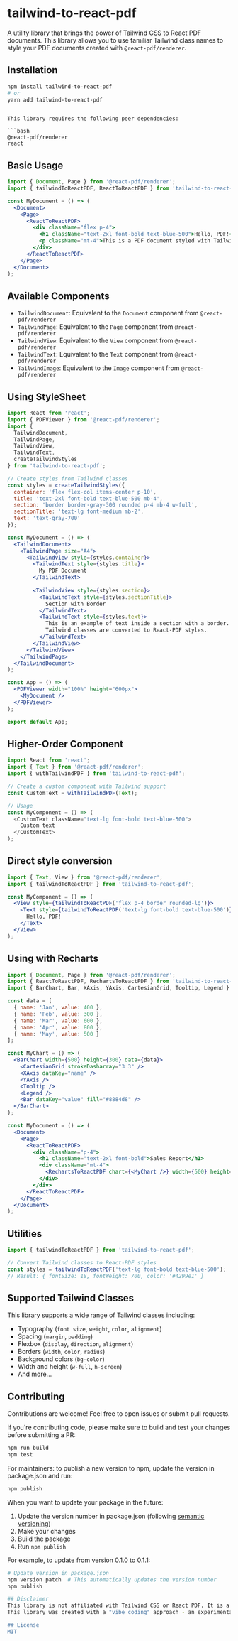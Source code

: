 # tailwind-to-react-pdf

A utility library that brings the power of Tailwind CSS to React PDF documents. This library allows you to use familiar Tailwind class names to style your PDF documents created with `@react-pdf/renderer`.

## Installation

```bash
npm install tailwind-to-react-pdf
# or
yarn add tailwind-to-react-pdf
 ```
```

This library requires the following peer dependencies:

```bash
@react-pdf/renderer
react

 ```

## Basic Usage
```jsx
import { Document, Page } from '@react-pdf/renderer';
import { tailwindToReactPDF, ReactToReactPDF } from 'tailwind-to-react-pdf';

const MyDocument = () => (
  <Document>
    <Page>
      <ReactToReactPDF>
        <div className="flex p-4">
          <h1 className="text-2xl font-bold text-blue-500">Hello, PDF!</h1>
          <p className="mt-4">This is a PDF document styled with Tailwind CSS classes.</p>
        </div>
      </ReactToReactPDF>
    </Page>
  </Document>
);
```

## Available Components
- `TailwindDocument`: Equivalent to the `Document` component from `@react-pdf/renderer`
- `TailwindPage`: Equivalent to the `Page` component from `@react-pdf/renderer`
- `TailwindView`: Equivalent to the `View` component from `@react-pdf/renderer`
- `TailwindText`: Equivalent to the `Text` component from `@react-pdf/renderer`
- `TailwindImage`: Equivalent to the `Image` component from `@react-pdf/renderer`

## Using StyleSheet
```jsx
import React from 'react';
import { PDFViewer } from '@react-pdf/renderer';
import { 
  TailwindDocument, 
  TailwindPage, 
  TailwindView, 
  TailwindText,
  createTailwindStyles
} from 'tailwind-to-react-pdf';

// Create styles from Tailwind classes
const styles = createTailwindStyles({
  container: 'flex flex-col items-center p-10',
  title: 'text-2xl font-bold text-blue-500 mb-4',
  section: 'border border-gray-300 rounded p-4 mb-4 w-full',
  sectionTitle: 'text-lg font-medium mb-2',
  text: 'text-gray-700'
});

const MyDocument = () => (
  <TailwindDocument>
    <TailwindPage size="A4">
      <TailwindView style={styles.container}>
        <TailwindText style={styles.title}>
          My PDF Document
        </TailwindText>
        
        <TailwindView style={styles.section}>
          <TailwindText style={styles.sectionTitle}>
            Section with Border
          </TailwindText>
          <TailwindText style={styles.text}>
            This is an example of text inside a section with a border.
            Tailwind classes are converted to React-PDF styles.
          </TailwindText>
        </TailwindView>
      </TailwindView>
    </TailwindPage>
  </TailwindDocument>
);

const App = () => (
  <PDFViewer width="100%" height="600px">
    <MyDocument />
  </PDFViewer>
);

export default App;
 ```

## Higher-Order Component
```javascript
import React from 'react';
import { Text } from '@react-pdf/renderer';
import { withTailwindPDF } from 'tailwind-to-react-pdf';

// Create a custom component with Tailwind support
const CustomText = withTailwindPDF(Text);

// Usage
const MyComponent = () => (
  <CustomText className="text-lg font-bold text-blue-500">
    Custom text
  </CustomText>
);
 ```
## Direct style conversion
```jsx
import { Text, View } from '@react-pdf/renderer';
import { tailwindToReactPDF } from 'tailwind-to-react-pdf';

const MyComponent = () => (
  <View style={tailwindToReactPDF('flex p-4 border rounded-lg')}>
    <Text style={tailwindToReactPDF('text-lg font-bold text-blue-500')}>
      Hello, PDF!
    </Text>
  </View>
);
```


## Using with Recharts
```jsx
import { Document, Page } from '@react-pdf/renderer';
import { ReactToReactPDF, RechartsToReactPDF } from 'tailwind-to-react-pdf';
import { BarChart, Bar, XAxis, YAxis, CartesianGrid, Tooltip, Legend } from 'recharts';

const data = [
  { name: 'Jan', value: 400 },
  { name: 'Feb', value: 300 },
  { name: 'Mar', value: 600 },
  { name: 'Apr', value: 800 },
  { name: 'May', value: 500 }
];

const MyChart = () => (
  <BarChart width={500} height={300} data={data}>
    <CartesianGrid strokeDasharray="3 3" />
    <XAxis dataKey="name" />
    <YAxis />
    <Tooltip />
    <Legend />
    <Bar dataKey="value" fill="#8884d8" />
  </BarChart>
);

const MyDocument = () => (
  <Document>
    <Page>
      <ReactToReactPDF>
        <div className="p-4">
          <h1 className="text-2xl font-bold">Sales Report</h1>
          <div className="mt-4">
            <RechartsToReactPDF chart={<MyChart />} width={500} height={300} />
          </div>
        </div>
      </ReactToReactPDF>
    </Page>
  </Document>
);
```

## Utilities
```javascript
import { tailwindToReactPDF } from 'tailwind-to-react-pdf';

// Convert Tailwind classes to React-PDF styles
const styles = tailwindToReactPDF('text-lg font-bold text-blue-500');
// Result: { fontSize: 18, fontWeight: 700, color: '#4299e1' }
 ```

## Supported Tailwind Classes
This library supports a wide range of Tailwind classes including:
- Typography (`font size`, `weight`, `color`, `alignment`)
- Spacing (`margin`, `padding`)
- Flexbox (`display`, `direction`, `alignment`)
- Borders (`width`, `color`, `radius`)
- Background colors (`bg-color`)
- Width and height (`w-full`, `h-screen`)
- And more...

## Contributing
Contributions are welcome! Feel free to open issues or submit pull requests.

If you're contributing code, please make sure to build and test your changes before submitting a PR:

```bash
npm run build
npm test
```
For maintainers: to publish a new version to npm, update the version in package.json and run:

```bash
npm publish
 ```
 
When you want to update your package in the future:

1. Update the version number in package.json (following [semantic versioning](https://semver.org/))
2. Make your changes
3. Build the package
4. Run `npm publish`

For example, to update from version 0.1.0 to 0.1.1:

```bash
# Update version in package.json
npm version patch  # This automatically updates the version number
npm publish

## Disclaimer
This library is not affiliated with Tailwind CSS or React PDF. It is a utility that converts Tailwind CSS classes to React PDF styles. This library is free software and released under the MIT license.
This library was created with a "vibe coding" approach - an experimental, flow-state development process. It's a work in progress created with the assistance of Trae AI. Use at your own discretion and feel free to contribute to make it better! (BTW he created this disclaimer too);

## License
MIT
